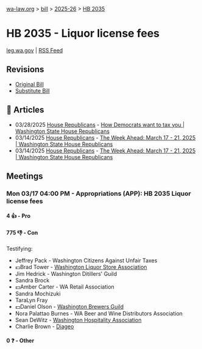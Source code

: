 [wa-law.org](/) > [bill](/bill/) > [2025-26](/bill/2025-26/) > [HB 2035](/bill/2025-26/hb/2035/)

# HB 2035 - Liquor license fees
[leg.wa.gov](https://app.leg.wa.gov/billsummary?BillNumber=2035&Year=2025&Initiative=false) | [RSS Feed](./rss.xml)

## Revisions
* [Original Bill](1/)
* [Substitute Bill](S/)

## 📰 Articles
* 03/28/2025 [House Republicans](/org/house_republicans/) - [How Democrats want to tax you | Washington State House Republicans](https://houserepublicans.wa.gov/how-democrats-want-to-tax-you/#:~:text=House%20Bill%202035)
* 03/14/2025 [House Republicans](/org/house_republicans/) - [The Week Ahead: March 17 - 21, 2025 | Washington State House Republicans](http://houserepublicans.wa.gov/week/the-week-ahead-march-17-21-2025/#:~:text=HB%202035)
* 03/14/2025 [House Republicans](/org/house_republicans/) - [The Week Ahead: March 17 - 21, 2025 | Washington State House Republicans](https://houserepublicans.wa.gov/week/the-week-ahead-march-17-21-2025/#:~:text=HB%202035)

## Meetings
### Mon 03/17 04:00 PM - Appropriations (APP): HB 2035 Liquor license fees
#### 4 👍 - Pro

#### 775 👎 - Con
Testifying:
* Jeffrey Pack - Washington Citizens Against Unfair Taxes
* 💵Brad Tower - [Washington Liquor Store Association](/org/washington_liquor_store_association/)
* Jim Hedrick - Washington Ditillers' Guild
* Sandra Brock
* 💵Amber Carter - WA Retail Association
* Sandra Mochizuki
* TaraLyn Fray
* 💵Daniel Olson - [Washington Brewers Guild](/org/washington_brewers_guild/)
* Nora Palattao Burnes - WA Beer and Wine Distributors Association
* Sean DeWitz - [Washington Hospitality Association](/org/washington_hospitality_association/)
* Charlie Brown - [Diageo](/org/diageo/)

#### 0 ❓ - Other
